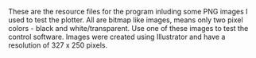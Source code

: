 These are the resource files for the program inluding some PNG images I used to test the plotter. All are bitmap like images, means only two pixel colors - black and white/transparent. Use one of these images to test the control software. Images were created using Illustrator and have a resolution of 327 x 250 pixels.
